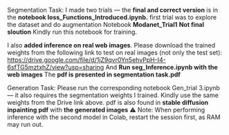 Segmentation Task:
I made two trials —
the **final and correct version** is in the **notebook loss_Functions_Introduced.ipynb.**
first trial was to explore the dataset and do augmentation Notebook **Modanet_Trial1** **Not final sloution**
Kindly run this notebook for training.

I also **added inference on real web images**. Please download the trained weights from the following link to test on real images (not only the test set):
https://drive.google.com/file/d/1jZ9qvr0Yn5ehvPpH-I4-6sfTG5mztxhZ/view?usp=sharing
And **Run seg_Inference.ipynb with the web images**
The **pdf is presented in segmentation task.pdf**

Generation Task:
Please run the corresponding notebook  Gen_trial 3.ipynb— it also requires the segmentation weights I trained.
Kindly use the same weights from the Drive link above.
pdf is also found in **stable diffusion inpainting pdf** with **the generated images**
⚠️ Note: When performing inference with the second model in Colab, restart the session first, as RAM may run out.

                    
